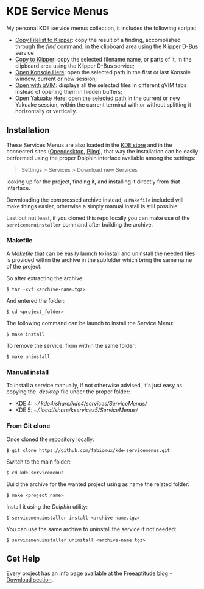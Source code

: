 # KDE Service Menus

My personal KDE service menus collection, it includes the following scripts:
- [Copy Filelist to Klipper](https://github.com/fabiomux/kde-servicemenus/tree/master/copy_filelist_to_klipper): 
  copy the result of a finding, accomplished through the *find* command, in the clipboard area using the Klipper
  D-Bus service
- [Copy to Klipper](https://github.com/fabiomux/kde-servicemenus/tree/master/copy_to_klipper): copy the
  selected filename name, or parts of it, in the clipboard area using the Klipper D-Bus service;
- [Open Konsole Here](https://github.com/fabiomux/kde-servicemenus/tree/master/open_konsole_here): open the
  selected path in the first or last Konsole window, current or new session;
- [Open with gVIM](https://github.com/fabiomux/kde-servicemenus/tree/master/open_with_gvim): displays all the
  selected files in different gVIM tabs instead of opening them in hidden buffers;
- [Open Yakuake Here](https://github.com/fabiomux/kde-servicemenus/tree/master/open_yakuake_here): open the
  selected path in the current or new Yakuake   session, within the current terminal with or without splitting
  it horizontally or vertically.

## Installation

These Services Menus are also loaded in the [KDE store](https://store.kde.org) and in the connected sites
([Opendesktop](https://opendesktop.org), [Pling](https://pling.com)), that way the installation can be
easily performed using the proper Dolphin interface available among the settings:

> Settings > Services > Download new Services

looking up for the project, finding it, and installing it directly from that interface.

Downloading the compressed archive instead, a `Makefile` included will make things easier, otherwise a
simply manual install is still possible.

Last but not least, if you cloned this repo locally you can make use of the `servicemenuinstaller` command
after building the archive.

### Makefile

A *Makefile* that can be easily launch to install and uninstall the needed files is provided within the archive
in the subfolder which bring the same name of the project.

So after extracting the archive:
```
$ tar -xvf <archive-name.tgz>
```

And entered the folder:
```shell
$ cd <project_folder>
```

The following command can be launch to install the Service Menu:
```shell
$ make install
```

To remove the service, from within the same folder:
```shell
$ make uninstall
```

### Manual install

To install a service manually, if not otherwise advised, it's just easy as copying the *.desktop*
file under the proper folder:

- KDE 4: *~/.kde4/share/kde4/services/ServiceMenus/*
- KDE 5: *~/.local/share/kservices5/ServiceMenus/*

### From Git clone

Once cloned the repository locally:
```shell
$ git clone https://github.com/fabiomux/kde-servicemenus.git
```

Switch to the main folder:
```shell
$ cd kde-servicemenus
```

Build the archive for the wanted project using as name the related folder:
```shell
$ make <project_name>
```

Install it using the *Dolphin* utility:
```shell
$ servicemenuinstaller install <archive-name.tgz>
```

You can use the same archive to uninstall the service if not needed:
```shell
$ servicemenuinstaller uninstall <archive-name.tgz>
```

## Get Help

Every project has an info page available at the [Freeaptitude blog - Download section](https://freeaptitude.altervista.org/downloads/).
